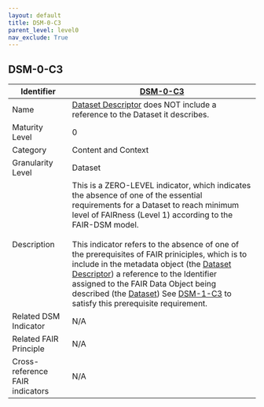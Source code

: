 ```yaml
---
layout: default
title: DSM-0-C3
parent_level: level0
nav_exclude: True
---
```


## DSM-0-C3

| Identifier | [DSM-0-C3](https://github.com/FAIRplus/Data-Maturity/blob/master/docs/_indicators/DSM-0-C3.md) |
| --------- | ----------|
| Name | [Dataset Descriptor](https://fairplus.github.io/Data-Maturity/docs/Glossary/#dataset-descriptor) does NOT include a reference to the Dataset it describes. |
| Maturity Level | 0 |
| Category | Content and Context |
| Granularity Level | Dataset |
| Description | This is a ZERO-LEVEL indicator, which indicates the absence of one of the essential requirements for a Dataset to reach minimum level of FAIRness (Level 1) according to the FAIR-DSM model. <br><br> This indicator refers to the absence of one of the prerequisites of FAIR priniciples, which is to include in the metadata object (the [Dataset Descriptor](https://fairplus.github.io/Data-Maturity/docs/Glossary/#dataset-descriptor)) a  reference to the Identifier assigned to the FAIR Data Object being described (the [Dataset](https://fairplus.github.io/Data-Maturity/docs/Glossary/#dataset)) See [DSM-1-C3](https://fairplus.github.io/Data-Maturity/docs/Indicators/#DSM-1-C3) to satisfy this prerequisite requirement. |
| Related DSM Indicator| N/A |
| Related FAIR Principle | N/A |
| Cross-reference FAIR indicators | N/A |

